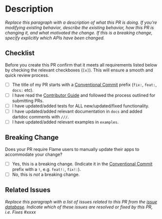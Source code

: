 # Description

*Replace this paragraph with a description of what this PR is doing. 
If you're modifying existing behavior, describe the existing behavior, how this PR is changing it,
and what motivated the change. If this is a breaking change, specify explicitly which APIs have been
changed.*

## Checklist

Before you create this PR confirm that it meets all requirements listed below by checking the
relevant checkboxes (`[x]`). This will ensure a smooth and quick review process.

- [ ] The title of my PR starts with a [Conventional Commit] prefix (`fix:`, `feat:`, `docs:` etc).
- [ ] I have read the [Contributor Guide] and followed the process outlined for submitting PRs.
- [ ] I have updated/added tests for ALL new/updated/fixed functionality.
- [ ] I have updated/added relevant documentation in `docs` and added dartdoc comments with `///`.
- [ ] I have updated/added relevant examples in `examples`.

## Breaking Change

Does your PR require Flame users to manually update their apps to accommodate your change?

- [ ] Yes, this is a breaking change. (Indicate it in the [Conventional Commit] prefix with a `!`,
  e.g. `feat!:`, `fix!:`).
- [ ] No, this is *not* a breaking change.

## Related Issues

*Replace this paragraph with a list of issues related to this PR from the [issue database].
Indicate which of these issues are resolved or fixed by this PR, i.e. Fixes #xxxx*

<!-- Links -->
[issue database]: https://github.com/flame-engine/flame/issues
[Contributor Guide]: https://github.com/flame-engine/flame/blob/main/CONTRIBUTING.md
[Flame Style Guide]: https://github.com/flame-engine/flame/blob/main/STYLEGUIDE.md
[Conventional Commit]: https://conventionalcommits.org
